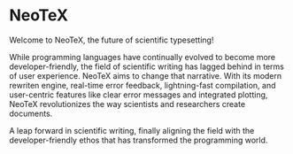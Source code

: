 # NeoTeX
Welcome to NeoTeX, the future of scientific typesetting! 

While programming languages have continually evolved to become more developer-friendly, 
the field of scientific writing has lagged behind in terms of user experience. NeoTeX 
aims to change that narrative. With its modern rewriten engine, real-time error feedback, 
lightning-fast compilation, and user-centric features like clear error messages and 
integrated plotting, NeoTeX revolutionizes the way scientists and researchers create documents. 

A leap forward in scientific writing, finally aligning the field with the 
developer-friendly ethos that has transformed the programming world.
